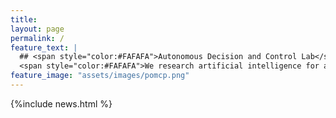 ```yaml
---
title:
layout: page
permalink: /
feature_text: |
  ## <span style="color:#FAFAFA">Autonomous Decision and Control Lab</span>
  <span style="color:#FAFAFA">We research artificial intelligence for autonomous vehicles.</span>
feature_image: "assets/images/pomcp.png"
---
```




{%include news.html %}

